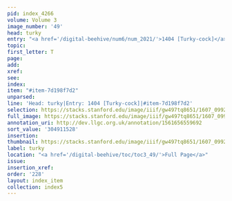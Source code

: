 ```yaml
---
pid: index_4266
volume: Volume 3
image_number: '49'
head: turky
entry: "<a href='/digital-beehive/num6/num_2021/'>1404 [Turky-cock]</a>"
topic:
first_letter: T
page:
add:
xref:
see:
index:
item: "#item-7d198f7d2"
unparsed:
line: 'Head: turky|Entry: 1404 [Turky-cock]|#item-7d198f7d2'
selection: https://stacks.stanford.edu/image/iiif/gw497tq8651/1607_0992/208,1528,398,144/full/0/default.jpg
full_image: https://stacks.stanford.edu/image/iiif/gw497tq8651/1607_0992/full/full/0/default.jpg
annotation_uri: http://dev.llgc.org.uk/annotation/1561656559692
sort_value: '304911528'
insertion:
thumbnail: https://stacks.stanford.edu/image/iiif/gw497tq8651/1607_0992/208,1528,398,144/150,/0/default.jpg
label: turky
location: "<a href='/digital-beehive/toc/toc3_49/'>Full Page</a>"
issue:
insertion_xref:
order: '228'
layout: index_item
collection: index5
---
```

